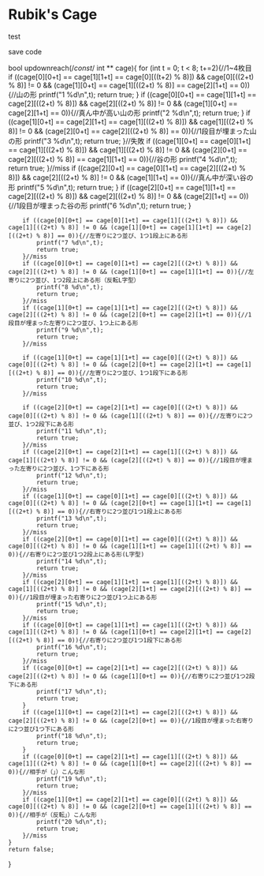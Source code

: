 # Rubik's Cage

test

save code

bool updownreach(/*const*/ int ** cage){
    for (int t = 0; t < 8; t+=2){//1~4枚目
        if ((cage[0][0+t] == cage[1][1+t] == cage[0][((t+2) % 8)]) && cage[0][((2+t) % 8)] != 0 && (cage[1][0+t] == cage[1][((2+t) % 8)] == cage[2][1+t] == 0)){//山の形
            printf("1 %d\n",t);
            return true;
        }
        if ((cage[0][0+t] == cage[1][1+t] == cage[2][((2+t) % 8)]) && cage[2][((2+t) % 8)] != 0 && (cage[1][0+t] == cage[2][1+t] == 0)){//真ん中が高い山の形
            printf("2 %d\n",t);
            return true;
        }
        if ((cage[1][0+t] == cage[2][1+t] == cage[1][((2+t) % 8)]) && cage[1][((2+t) % 8)] != 0 && (cage[2][0+t] == cage[2][((2+t) % 8)]  == 0)){//1段目が埋まった山の形
            printf("3 %d\n",t);
            return true;
        }//失敗
        if ((cage[1][0+t] == cage[0][1+t] == cage[1][((2+t) % 8)]) && cage[1][((2+t) % 8)] != 0 && (cage[2][0+t] == cage[2][((2+t) % 8)] == cage[1][1+t] == 0)){//谷の形
            printf("4 %d\n",t);
            return true;
        }//miss
        if ((cage[2][0+t] == cage[0][1+t] == cage[2][((2+t) % 8)]) && cage[2][((2+t) % 8)] != 0 && (cage[1][1+t] == 0)){//真ん中が深い谷の形
            printf("5 %d\n",t);
            return true;
        }
        if ((cage[2][0+t] == cage[1][1+t] == cage[2][((2+t) % 8)]) && cage[2][((2+t) % 8)] != 0 && (cage[2][1+t] == 0)){//1段目が埋まった谷の形
            printf("6 %d\n",t);
            return true;
        }

        if ((cage[0][0+t] == cage[0][1+t] == cage[1][((2+t) % 8)]) && cage[1][((2+t) % 8)] != 0 && (cage[1][0+t] == cage[1][1+t] == cage[2][((2+t) % 8)] == 0)){//左寄りに2つ並び、1つ1段上にある形
            printf("7 %d\n",t);
            return true;
        }//miss
        if ((cage[0][0+t] == cage[0][1+t] == cage[2][((2+t) % 8)]) && cage[2][((2+t) % 8)] != 0 && (cage[1][0+t] == cage[1][1+t] == 0)){//左寄りに2つ並び、1つ2段上にある形（反転L字型）
            printf("8 %d\n",t);
            return true;
        }//miss
        if ((cage[1][0+t] == cage[1][1+t] == cage[2][((2+t) % 8)]) && cage[2][((2+t) % 8)] != 0 && (cage[2][0+t] == cage[2][1+t] == 0)){//1段目が埋まった左寄りに2つ並び、1つ上にある形
            printf("9 %d\n",t);
            return true;
        }//miss

        if ((cage[1][0+t] == cage[1][1+t] == cage[0][((2+t) % 8)]) && cage[0][((2+t) % 8)] != 0 && (cage[2][0+t] == cage[2][1+t] == cage[1][((2+t) % 8)] == 0)){//左寄りに2つ並び、1つ1段下にある形
            printf("10 %d\n",t);
            return true;
        }//miss

        if ((cage[2][0+t] == cage[2][1+t] == cage[0][((2+t) % 8)]) && cage[0][((2+t) % 8)] != 0 && (cage[1][((2+t) % 8)] == 0)){//左寄りに2つ並び、1つ2段下にある形
            printf("11 %d\n",t);
            return true;
        }//miss
        if ((cage[2][0+t] == cage[2][1+t] == cage[1][((2+t) % 8)]) && cage[1][((2+t) % 8)] != 0 && (cage[2][((2+t) % 8)] == 0)){//1段目が埋まった左寄りに2つ並び、1つ下にある形
            printf("12 %d\n",t);
            return true;
        }//miss
        if ((cage[1][0+t] == cage[0][1+t] == cage[0][((2+t) % 8)]) && cage[0][((2+t) % 8)] != 0 && (cage[2][0+t] == cage[1][1+t] == cage[1][((2+t) % 8)] == 0)){//右寄りに2つ並び1つ1段上にある形
            printf("13 %d\n",t);
            return true;
        }//miss
        if ((cage[2][0+t] == cage[0][1+t] == cage[0][((2+t) % 8)]) && cage[0][((2+t) % 8)] != 0 && (cage[1][1+t] == cage[1][((2+t) % 8)] == 0)){//右寄りに2つ並び1つ2段上にある形(L字型)
            printf("14 %d\n",t);
            return true;
        }//miss
        if ((cage[2][0+t] == cage[1][1+t] == cage[1][((2+t) % 8)]) && cage[1][((2+t) % 8)] != 0 && (cage[2][1+t] == cage[2][((2+t) % 8)] == 0)){//1段目が埋まった右寄りに2つ並び1つ上にある形
            printf("15 %d\n",t);
            return true;
        }//miss
        if ((cage[0][0+t] == cage[1][1+t] == cage[1][((2+t) % 8)]) && cage[1][((2+t) % 8)] != 0 && (cage[1][0+t] == cage[2][1+t] == cage[2][((2+t) % 8)] == 0)){//右寄りに2つ並び1つ1段下にある形
            printf("16 %d\n",t);
            return true;
        }//miss
        if ((cage[0][0+t] == cage[2][1+t] == cage[2][((2+t) % 8)]) && cage[2][((2+t) % 8)] != 0 && (cage[1][0+t] == 0)){//右寄りに2つ並び1つ2段下にある形
            printf("17 %d\n",t);
            return true;
        }
        if ((cage[1][0+t] == cage[2][1+t] == cage[2][((2+t) % 8)]) && cage[2][((2+t) % 8)] != 0 && (cage[2][0+t] == 0)){//1段目が埋まった右寄りに2つ並び1つ下にある形
            printf("18 %d\n",t);
            return true;
        }
        if ((cage[0][0+t] == cage[2][1+t] == cage[1][((2+t) % 8)]) && cage[1][((2+t) % 8)] != 0 && (cage[1][0+t] == cage[2][((2+t) % 8)] == 0)){//相手が（」）こんな形
            printf("19 %d\n",t);
            return true;
        }//miss
        if ((cage[1][0+t] == cage[2][1+t] == cage[0][((2+t) % 8)]) && cage[0][((2+t) % 8)] != 0 && (cage[2][0+t] == cage[1][((2+t) % 8)] == 0)){//相手が（反転」）こんな形
            printf("20 %d\n",t);
            return true;
        }//miss
    }
    return false;
}